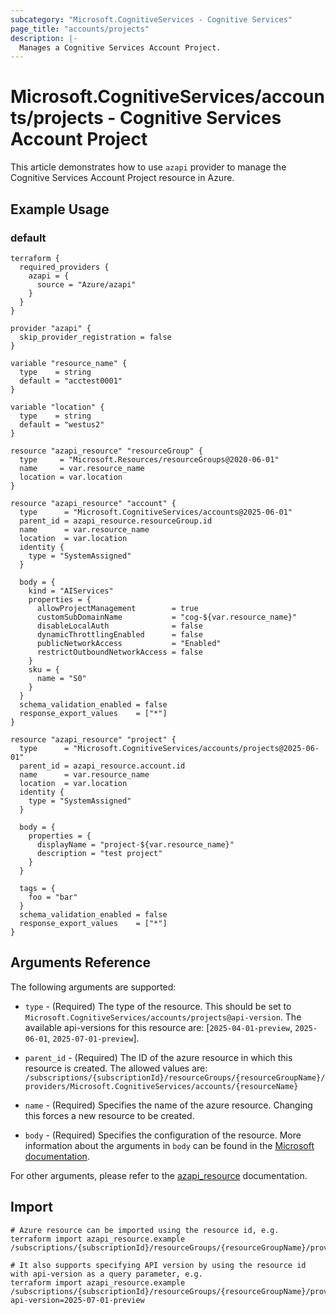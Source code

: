 ```yaml
---
subcategory: "Microsoft.CognitiveServices - Cognitive Services"
page_title: "accounts/projects"
description: |-
  Manages a Cognitive Services Account Project.
---
```


# Microsoft.CognitiveServices/accounts/projects - Cognitive Services Account Project

This article demonstrates how to use `azapi` provider to manage the Cognitive Services Account Project resource in Azure.

## Example Usage

### default

```hcl
terraform {
  required_providers {
    azapi = {
      source = "Azure/azapi"
    }
  }
}

provider "azapi" {
  skip_provider_registration = false
}

variable "resource_name" {
  type    = string
  default = "acctest0001"
}

variable "location" {
  type    = string
  default = "westus2"
}

resource "azapi_resource" "resourceGroup" {
  type     = "Microsoft.Resources/resourceGroups@2020-06-01"
  name     = var.resource_name
  location = var.location
}

resource "azapi_resource" "account" {
  type      = "Microsoft.CognitiveServices/accounts@2025-06-01"
  parent_id = azapi_resource.resourceGroup.id
  name      = var.resource_name
  location  = var.location
  identity {
    type = "SystemAssigned"
  }

  body = {
    kind = "AIServices"
    properties = {
      allowProjectManagement        = true
      customSubDomainName           = "cog-${var.resource_name}"
      disableLocalAuth              = false
      dynamicThrottlingEnabled      = false
      publicNetworkAccess           = "Enabled"
      restrictOutboundNetworkAccess = false
    }
    sku = {
      name = "S0"
    }
  }
  schema_validation_enabled = false
  response_export_values    = ["*"]
}

resource "azapi_resource" "project" {
  type      = "Microsoft.CognitiveServices/accounts/projects@2025-06-01"
  parent_id = azapi_resource.account.id
  name      = var.resource_name
  location  = var.location
  identity {
    type = "SystemAssigned"
  }

  body = {
    properties = {
      displayName = "project-${var.resource_name}"
      description = "test project"
    }
  }

  tags = {
    foo = "bar"
  }
  schema_validation_enabled = false
  response_export_values    = ["*"]
}

```



## Arguments Reference

The following arguments are supported:

* `type` - (Required) The type of the resource. This should be set to `Microsoft.CognitiveServices/accounts/projects@api-version`. The available api-versions for this resource are: [`2025-04-01-preview`, `2025-06-01`, `2025-07-01-preview`].

* `parent_id` - (Required) The ID of the azure resource in which this resource is created. The allowed values are:  
  `/subscriptions/{subscriptionId}/resourceGroups/{resourceGroupName}/providers/Microsoft.CognitiveServices/accounts/{resourceName}`

* `name` - (Required) Specifies the name of the azure resource. Changing this forces a new resource to be created.

* `body` - (Required) Specifies the configuration of the resource. More information about the arguments in `body` can be found in the [Microsoft documentation](https://learn.microsoft.com/en-us/azure/templates/Microsoft.CognitiveServices/accounts/projects?pivots=deployment-language-terraform).

For other arguments, please refer to the [azapi_resource](https://registry.terraform.io/providers/Azure/azapi/latest/docs/resources/resource) documentation.

## Import

 ```shell
 # Azure resource can be imported using the resource id, e.g.
 terraform import azapi_resource.example /subscriptions/{subscriptionId}/resourceGroups/{resourceGroupName}/providers/Microsoft.CognitiveServices/accounts/{resourceName}/projects/{resourceName}
 
 # It also supports specifying API version by using the resource id with api-version as a query parameter, e.g.
 terraform import azapi_resource.example /subscriptions/{subscriptionId}/resourceGroups/{resourceGroupName}/providers/Microsoft.CognitiveServices/accounts/{resourceName}/projects/{resourceName}?api-version=2025-07-01-preview
 ```
